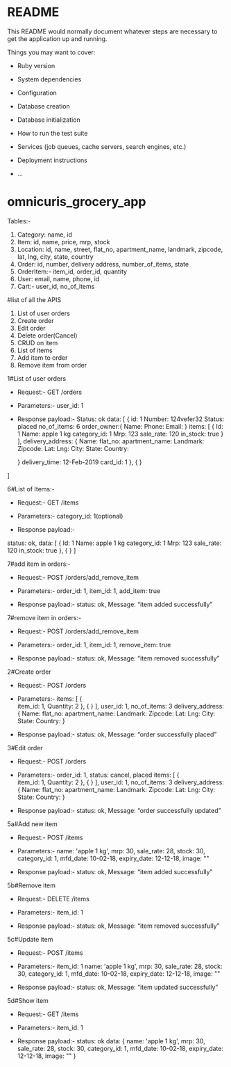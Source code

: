 # README

This README would normally document whatever steps are necessary to get the
application up and running.

Things you may want to cover:

* Ruby version

* System dependencies

* Configuration

* Database creation

* Database initialization

* How to run the test suite

* Services (job queues, cache servers, search engines, etc.)

* Deployment instructions

* ...
# omnicuris_grocery_app

Tables:-
1. Category: name, id
2. Item: id, name, price, mrp, stock
3. Location: id, name, street, flat_no, apartment_name, landmark, zipcode, lat, lng, city, state, country
3. Order: id, number, delivery address, number_of_items, state
4. OrderItem:- item_id, order_id, quantity
5. User: email, name, phone, id
6. Cart:- user_id, no_of_items


#list of all the APIS

1. List of user orders
2. Create order
3. Edit order
4. Delete order(Cancel)
5. CRUD on item
6. List of items
7. Add item to order
8. Remove item from order

1#List of user orders

- Request:-
   GET /orders

- Parameters:-
       user_id: 1

- Response payload:-
Status: ok
data: [
  {
    id: 1
    Number: 124vefer32
    Status: placed
    no_of_items: 6
    order_owner:{
      Name: 
      Phone:
      Email: 
    }
    items: [
      {
        Id: 1
        Name: apple 1 kg
        category_id: 1
        Mrp: 123
        sale_rate: 120
        in_stock: true
      }
    ],
    delivery_address: {
      Name: 
      flat_no:
      apartment_name:
      Landmark:
      Zipcode:
      Lat:
      Lng:
      City:
      State:
      Country:

    }
    delivery_time: 12-Feb-2019
    card_id: 1
  },
  {
  }

]


6#List of Items:-

- Request:-
   GET /items

- Parameters:-
  category_id: 1(optional)


- Response payload:-

status: ok,
data: [
  {
     Id: 1
     Name: apple 1 kg
     category_id: 1
     Mrp: 123
     sale_rate: 120
     in_stock: true
  },
  {
  }
]

7#add item in orders:-

- Request:-
   POST /orders/add_remove_item

- Parameters:-
    order_id: 1,
    item_id: 1,
    add_item: true


- Response payload:-
  status: ok,
  Message: “item added successfully”





7#remove item in orders:-

- Request:-
   POST /orders/add_remove_item

- Parameters:-
    order_id: 1,
    item_id: 1,
    remove_item: true


- Response payload:-
  status: ok,
  Message: “item removed successfully”





2#Create order
- Request:-
   POST /orders

- Parameters:-
  items: 
  [
    {   
      item_id: 1,
      Quantity: 2
    },
    {
    }
  ],
  user_id: 1,
  no_of_items: 3
  delivery_address: 
    {
      Name: 
      flat_no:
      apartment_name:
      Landmark:
      Zipcode:
      Lat:
      Lng:
      City:
      State:
      Country:
    }


- Response payload:-
  status: ok,
  Message: “order successfully placed”





3#Edit order
- Request:-
   POST /orders

- Parameters:-
  order_id: 1,
  status: cancel, placed
  items: 
  [
    {   
      item_id: 1,
      Quantity: 2
    },
    {
    }
  ],
  user_id: 1,
  no_of_items: 3
  delivery_address: 
    {
      Name: 
      flat_no:
      apartment_name:
      Landmark:
      Zipcode:
      Lat:
      Lng:
      City:
      State:
      Country:
    }


- Response payload:-
  status: ok,
  Message: “order successfully updated”



5a#Add new item
- Request:-
  POST /items

- Parameters:-
  name: 'apple 1 kg',
  mrp: 30,
  sale_rate: 28,
  stock: 30,
  category_id: 1,
  mfd_date: 10-02-18,
  expiry_date: 12-12-18,
  image: ""



- Response payload:-
  status: ok,
  Message: “item added successfully”


5b#Remove item
- Request:-
  DELETE /items

- Parameters:-
  item_id: 1

- Response payload:-
  status: ok,
  Message: “item removed successfully”


5c#Update item
- Request:-
  POST /items

- Parameters:-
  item_id: 1
  name: 'apple 1 kg',
  mrp: 30,
  sale_rate: 28,
  stock: 30,
  category_id: 1,
  mfd_date: 10-02-18,
  expiry_date: 12-12-18,
  image: ""



- Response payload:-
  status: ok,
  Message: “item updated successfully”



5d#Show item
- Request:-
  GET /items

- Parameters:-
  item_id: 1
  



- Response payload:-
  status: ok
  data: {
    name: 'apple 1 kg',
    mrp: 30,
    sale_rate: 28,
    stock: 30,
    category_id: 1,
    mfd_date: 10-02-18,
    expiry_date: 12-12-18,
    image: ""
  }



